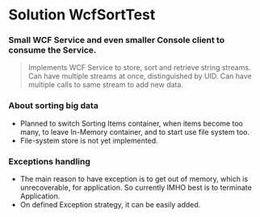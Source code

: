 # Solution WcfSortTest

### Small WCF Service and even smaller Console client to consume the Service.
>Implements WCF Service to store, sort and retrieve string streams.
Can have multiple streams at once, distinguished by UID.
Can have multiple calls to same stream to add new data.

### About sorting big data
* Planned to switch Sorting Items container, when items become too many, to leave In-Memory container, and to start use file system too.
* File-system store is not yet implemented.

### Exceptions handling
* The main reason to have exception is to get out of memory, which is unrecoverable, for application. So currently IMHO best is to terminate Application. 
* On defined Exception strategy, it can be easily added.